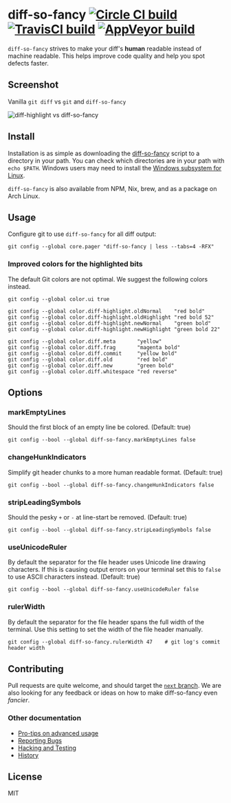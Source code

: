 # diff-so-fancy  [![Circle CI build](https://circleci.com/gh/so-fancy/diff-so-fancy.svg?style=shield)](https://circleci.com/gh/so-fancy/diff-so-fancy) [![TravisCI build](https://travis-ci.org/so-fancy/diff-so-fancy.svg?branch=master)](https://travis-ci.org/so-fancy/diff-so-fancy) [![AppVeyor build](https://ci.appveyor.com/api/projects/status/github/so-fancy/diff-so-fancy?branch=master&svg=true)](https://ci.appveyor.com/project/stevemao/diff-so-fancy/branch/master)

`diff-so-fancy` strives to make your diff's **human** readable instead of machine readable. This helps improve code quality and help you spot defects faster.


## Screenshot

Vanilla `git diff` vs `git` and `diff-so-fancy`

![diff-highlight vs diff-so-fancy](https://user-images.githubusercontent.com/3429760/32387617-44c873da-c082-11e7-829c-6160b853adcb.png)

## Install

Installation is as simple as downloading the [diff-so-fancy](https://raw.githubusercontent.com/so-fancy/diff-so-fancy/master/third_party/build_fatpack/diff-so-fancy) script to a directory in your path. You can check which directories are in your path with `echo $PATH`.
Windows users may need to install the [Windows subsystem for Linux](https://docs.microsoft.com/en-us/windows/wsl/install-win10).

`diff-so-fancy` is also available from NPM, Nix, brew, and as a package on Arch Linux.

## Usage

Configure git to use `diff-so-fancy` for all diff output:
```shell
git config --global core.pager "diff-so-fancy | less --tabs=4 -RFX"
```

### Improved colors for the highlighted bits

The default Git colors are not optimal. We suggest the following colors instead.
```shell
git config --global color.ui true

git config --global color.diff-highlight.oldNormal    "red bold"
git config --global color.diff-highlight.oldHighlight "red bold 52"
git config --global color.diff-highlight.newNormal    "green bold"
git config --global color.diff-highlight.newHighlight "green bold 22"

git config --global color.diff.meta       "yellow"
git config --global color.diff.frag       "magenta bold"
git config --global color.diff.commit     "yellow bold"
git config --global color.diff.old        "red bold"
git config --global color.diff.new        "green bold"
git config --global color.diff.whitespace "red reverse"
```

## Options

### markEmptyLines

Should the first block of an empty line be colored. (Default: true)
```
git config --bool --global diff-so-fancy.markEmptyLines false
```

### changeHunkIndicators

Simplify git header chunks to a more human readable format. (Default: true)
```
git config --bool --global diff-so-fancy.changeHunkIndicators false
```

### stripLeadingSymbols

Should the pesky `+` or `-` at line-start be removed. (Default: true)
```
git config --bool --global diff-so-fancy.stripLeadingSymbols false
```

### useUnicodeRuler

By default the separator for the file header uses Unicode line drawing characters. If this is causing output errors on your terminal set this to `false` to use ASCII characters instead. (Default: true)
```
git config --bool --global diff-so-fancy.useUnicodeRuler false
```

### rulerWidth

By default the separator for the file header spans the full width of the terminal. Use this setting to set the width of the file header manually.
```
git config --global diff-so-fancy.rulerWidth 47    # git log's commit header width
```

## Contributing

Pull requests are quite welcome, and should target the [`next` branch](https://github.com/so-fancy/diff-so-fancy/tree/next). We are also looking for any feedback or ideas on how to make diff-so-fancy even *fancier*.

### Other documentation

* [Pro-tips on advanced usage](pro-tips.md)
* [Reporting Bugs](reporting-bugs.md)
* [Hacking and Testing](hacking-and-testing.md)
* [History](history.md)

## License

MIT
